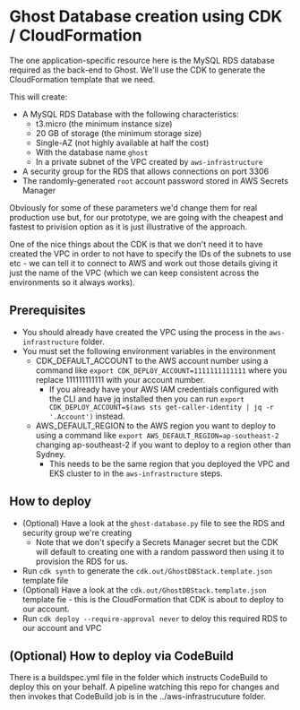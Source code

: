 # Ghost Database creation using CDK / CloudFormation
The one application-specific resource here is the MySQL RDS database required as the back-end to Ghost. We'll use the CDK to generate the CloudFormation template that we need.

This will create:
* A MySQL RDS Database with the following characteristics:
    * t3.micro (the minimum instance size)
    * 20 GB of storage (the minimum storage size)
    * Single-AZ (not highly available at half the cost)
    * With the database name `ghost`
    * In a private subnet of the VPC created by `aws-infrastructure`
* A security group for the RDS that allows connections on port 3306
* The randomly-generated `root` account password stored in AWS Secrets Manager

Obviously for some of these parameters we'd change them for real production use but, for our prototype, we are going with the cheapest and fastest to privision option as it is just illustrative of the approach.

One of the nice things about the CDK is that we don't need it to have created the VPC in order to not have to specify the IDs of the subnets to use etc - we can tell it to connect to AWS and work out those details giving it just the name of the VPC (which we can keep consistent across the environments so it always works).

## Prerequisites
* You should already have created the VPC using the process in the `aws-infrastructure` folder.
* You must set the following environment variables in the environment
    * CDK_DEFAULT_ACCOUNT to the AWS account number using a command like `export CDK_DEPLOY_ACCOUNT=1111111111111` where you replace 111111111111 with your account number. 
        * If you already have your AWS IAM credentials configured with the CLI and have jq installed then you can run `export CDK_DEPLOY_ACCOUNT=$(aws sts get-caller-identity | jq -r '.Account')` instead.
    * AWS_DEFAULT_REGION to the AWS region you want to deploy to using a command like `export AWS_DEFAULT_REGION=ap-southeast-2` changing ap-southeast-2 if you want to deploy to a region other than Sydney.
        * This needs to be the same region that you deployed the VPC and EKS cluster to in the `aws-infrastructure` steps.

## How to deploy
* (Optional) Have a look at the `ghost-database.py` file to see the RDS and security group we're creating
    * Note that we don't specify a Secrets Manager secret but the CDK will default to creating one with a random password then using it to provision the RDS for us.
* Run `cdk synth` to generate the `cdk.out/GhostDBStack.template.json` template file
* (Optional) Have a look at the `cdk.out/GhostDBStack.template.json` template fie - this is the CloudFormation that CDK is about to deploy to our account.
* Run `cdk deploy --require-approval never` to deloy this required RDS to our account and VPC

## (Optional) How to deploy via CodeBuild
There is a buildspec.yml file in the folder which instructs CodeBuild to deploy this on your behalf. A pipeline watching this repo for changes and then invokes that CodeBuild job is in the ../aws-infrastrucuture folder.